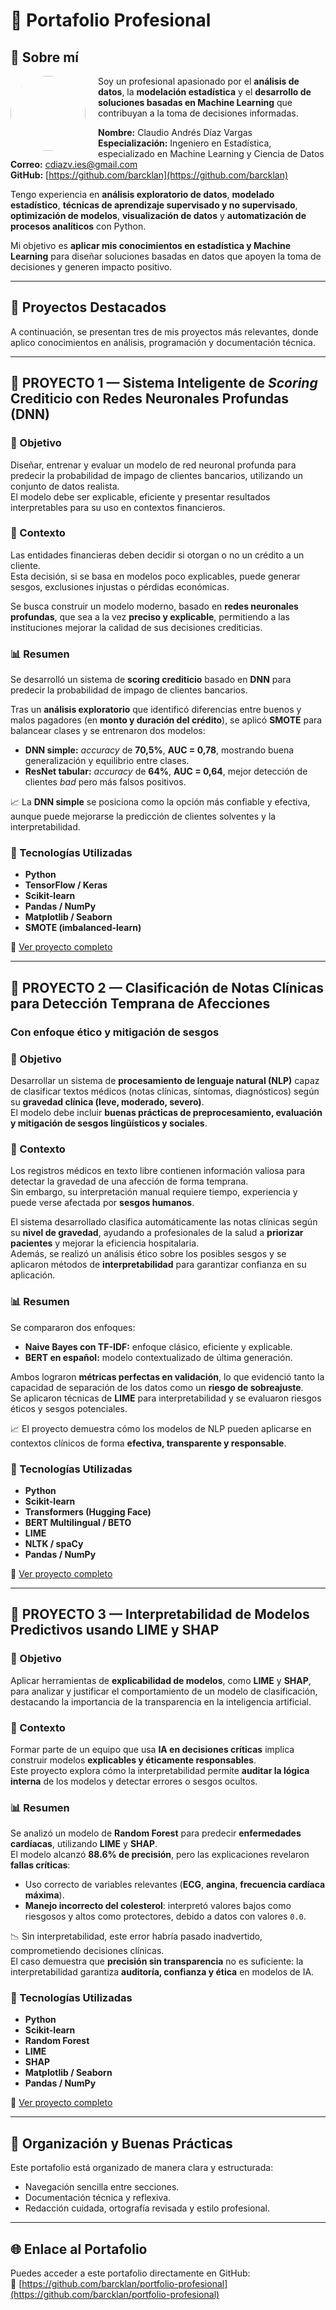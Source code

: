 # 💼 Portafolio Profesional

## 👋 Sobre mí

<img src="https://github.com/barcklan.png" width="120" align="left" style="border-radius: 50%; margin-right: 20px;">

Soy un profesional apasionado por el **análisis de datos**, la **modelación estadística** y el **desarrollo de soluciones basadas en Machine Learning** que contribuyan a la toma de decisiones informadas.

**Nombre:** Claudio Andrés Díaz Vargas  
**Especialización:** Ingeniero en Estadística, especializado en Machine Learning y Ciencia de Datos  
**Correo:** [cdiazv.ies@gmail.com](mailto:cdiazv.ies@gmail.com)  
**GitHub:** [https://github.com/barcklan](https://github.com/barcklan)

Tengo experiencia en **análisis exploratorio de datos**, **modelado estadístico**, **técnicas de aprendizaje supervisado y no supervisado**, **optimización de modelos**, **visualización de datos** y **automatización de procesos analíticos** con Python.

Mi objetivo es **aplicar mis conocimientos en estadística y Machine Learning** para diseñar soluciones basadas en datos que apoyen la toma de decisiones y generen impacto positivo.

---

## 🚀 Proyectos Destacados

A continuación, se presentan tres de mis proyectos más relevantes, donde aplico conocimientos en análisis, programación y documentación técnica.

---

## 🧠 PROYECTO 1 — Sistema Inteligente de *Scoring* Crediticio con Redes Neuronales Profundas (DNN)

### 🎯 Objetivo

Diseñar, entrenar y evaluar un modelo de red neuronal profunda para predecir la probabilidad de impago de clientes bancarios, utilizando un conjunto de datos realista.  
El modelo debe ser explicable, eficiente y presentar resultados interpretables para su uso en contextos financieros.

### 🧩 Contexto

Las entidades financieras deben decidir si otorgan o no un crédito a un cliente.  
Esta decisión, si se basa en modelos poco explicables, puede generar sesgos, exclusiones injustas o pérdidas económicas.  

Se busca construir un modelo moderno, basado en **redes neuronales profundas**, que sea a la vez **preciso y explicable**, permitiendo a las instituciones mejorar la calidad de sus decisiones crediticias.

### 📊 Resumen

Se desarrolló un sistema de **scoring crediticio** basado en **DNN** para predecir la probabilidad de impago de clientes bancarios.

Tras un **análisis exploratorio** que identificó diferencias entre buenos y malos pagadores (en **monto y duración del crédito**), se aplicó **SMOTE** para balancear clases y se entrenaron dos modelos:

- **DNN simple:** *accuracy* de **70,5%**, **AUC = 0,78**, mostrando buena generalización y equilibrio entre clases.  
- **ResNet tabular:** *accuracy* de **64%**, **AUC = 0,64**, mejor detección de clientes *bad* pero más falsos positivos.

📈 La **DNN simple** se posiciona como la opción más confiable y efectiva, aunque puede mejorarse la predicción de clientes solventes y la interpretabilidad.

### 🧰 Tecnologías Utilizadas

- **Python**
- **TensorFlow / Keras**
- **Scikit-learn**
- **Pandas / NumPy**
- **Matplotlib / Seaborn**
- **SMOTE (imbalanced-learn)**

🔗 [Ver proyecto completo](./proyecto1)

---

## 🧬 PROYECTO 2 — Clasificación de Notas Clínicas para Detección Temprana de Afecciones  
### Con enfoque ético y mitigación de sesgos

### 🎯 Objetivo

Desarrollar un sistema de **procesamiento de lenguaje natural (NLP)** capaz de clasificar textos médicos (notas clínicas, síntomas, diagnósticos) según su **gravedad clínica (leve, moderado, severo)**.  
El modelo debe incluir **buenas prácticas de preprocesamiento, evaluación y mitigación de sesgos lingüísticos y sociales**.

### 🧩 Contexto

Los registros médicos en texto libre contienen información valiosa para detectar la gravedad de una afección de forma temprana.  
Sin embargo, su interpretación manual requiere tiempo, experiencia y puede verse afectada por **sesgos humanos**.

El sistema desarrollado clasifica automáticamente las notas clínicas según su **nivel de gravedad**, ayudando a profesionales de la salud a **priorizar pacientes** y mejorar la eficiencia hospitalaria.  
Además, se realizó un análisis ético sobre los posibles sesgos y se aplicaron métodos de **interpretabilidad** para garantizar confianza en su aplicación.

### 📊 Resumen

Se compararon dos enfoques:

- **Naive Bayes con TF-IDF:** enfoque clásico, eficiente y explicable.  
- **BERT en español:** modelo contextualizado de última generación.

Ambos lograron **métricas perfectas en validación**, lo que evidenció tanto la capacidad de separación de los datos como un **riesgo de sobreajuste**.  
Se aplicaron técnicas de **LIME** para interpretabilidad y se evaluaron riesgos éticos y sesgos potenciales.

📈 El proyecto demuestra cómo los modelos de NLP pueden aplicarse en contextos clínicos de forma **efectiva, transparente y responsable**.

### 🧰 Tecnologías Utilizadas

- **Python**
- **Scikit-learn**
- **Transformers (Hugging Face)**
- **BERT Multilingual / BETO**
- **LIME**
- **NLTK / spaCy**
- **Pandas / NumPy**

🔗 [Ver proyecto completo](./proyecto2)

---

## 🧩 PROYECTO 3 — Interpretabilidad de Modelos Predictivos usando LIME y SHAP

### 🎯 Objetivo

Aplicar herramientas de **explicabilidad de modelos**, como **LIME** y **SHAP**, para analizar y justificar el comportamiento de un modelo de clasificación, destacando la importancia de la transparencia en la inteligencia artificial.

### 🧩 Contexto

Formar parte de un equipo que usa **IA en decisiones críticas** implica construir modelos **explicables y éticamente responsables**.  
Este proyecto explora cómo la interpretabilidad permite **auditar la lógica interna** de los modelos y detectar errores o sesgos ocultos.

### 📊 Resumen

Se analizó un modelo de **Random Forest** para predecir **enfermedades cardíacas**, utilizando **LIME** y **SHAP**.  
El modelo alcanzó **88.6% de precisión**, pero las explicaciones revelaron **fallas críticas**:

- Uso correcto de variables relevantes (**ECG**, **angina**, **frecuencia cardíaca máxima**).  
- **Manejo incorrecto del colesterol**: interpretó valores bajos como riesgosos y altos como protectores, debido a datos con valores `0.0`.

📉 Sin interpretabilidad, este error habría pasado inadvertido, comprometiendo decisiones clínicas.  
El caso demuestra que **precisión sin transparencia** no es suficiente: la interpretabilidad garantiza **auditoría, confianza y ética** en modelos de IA.

### 🧰 Tecnologías Utilizadas

- **Python**
- **Scikit-learn**
- **Random Forest**
- **LIME**
- **SHAP**
- **Matplotlib / Seaborn**
- **Pandas / NumPy**

🔗 [Ver proyecto completo](./proyecto3)

---

## 🧭 Organización y Buenas Prácticas

Este portafolio está organizado de manera clara y estructurada:

- Navegación sencilla entre secciones.  
- Documentación técnica y reflexiva.  
- Redacción cuidada, ortografía revisada y estilo profesional.

---

## 🌐 Enlace al Portafolio

Puedes acceder a este portafolio directamente en GitHub:  
🔗 [https://github.com/barcklan/portfolio-profesional](https://github.com/barcklan/portfolio-profesional)
